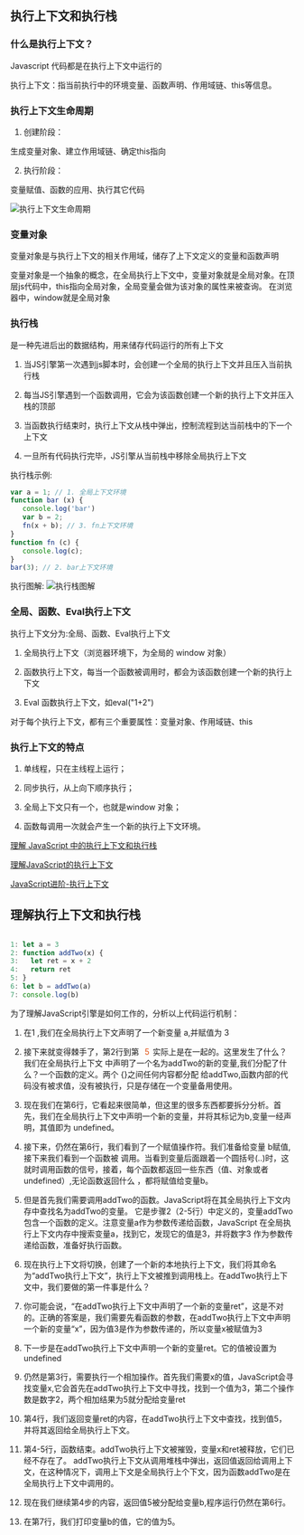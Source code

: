 ## 执行上下文和执行栈

### 什么是执行上下文？
Javascript 代码都是在执行上下文中运行的

执行上下文：指当前执行中的环境变量、函数声明、作用域链、this等信息。

### 执行上下文生命周期

1) 创建阶段：

生成变量对象、建立作用域链、确定this指向

2) 执行阶段：

变量赋值、函数的应用、执行其它代码

![执行上下文生命周期](/public/jsBasic/执行上下文生命周期.jpg)

### 变量对象

变量对象是与执行上下文的相关作用域，储存了上下文定义的变量和函数声明

变量对象是一个抽象的概念，在全局执行上下文中，变量对象就是全局对象。在顶层js代码中，this指向全局对象，全局变量会做为该对象的属性来被查询。
在浏览器中，window就是全局对象

### 执行栈

是一种先进后出的数据结构，用来储存代码运行的所有上下文

1) 当JS引擎第一次遇到js脚本时，会创建一个全局的执行上下文并且压入当前执行栈

2) 每当JS引擎遇到一个函数调用，它会为该函数创建一个新的执行上下文并压入栈的顶部

3) 当函数执行结束时，执行上下文从栈中弹出，控制流程到达当前栈中的下一个上下文

4) 一旦所有代码执行完毕，JS引擎从当前栈中移除全局执行上下文

执行栈示例: 
 ```js
var a = 1; // 1. 全局上下文环境
function bar (x) {
    console.log('bar')
    var b = 2;
    fn(x + b); // 3. fn上下文环境
}
function fn (c) {
    console.log(c);
}
bar(3); // 2. bar上下文环境
```
执行图解:
![执行栈图解](/public/jsBasic/执行栈图解.jpg)

### 全局、函数、Eval执行上下文

执行上下文分为:<span class="fontRed">全局、函数、Eval执行上下文</span>

1) 全局执行上下文（浏览器环境下，为全局的 <span class="fontRed">window</span> 对象）

2) 函数执行上下文，每当一个函数被调用时，都会为该函数创建一个新的执行上下文

3) Eval 函数执行上下文，如eval("1+2")

对于每个执行上下文，都有三个重要属性：<span class="fontRed">变量对象、作用域链、this</span>

### 执行上下文的特点

1) 单线程，只在主线程上运行；

2) 同步执行，从上向下顺序执行；

3) 全局上下文只有一个，也就是<span class="fontRed">window</span> 对象；

4) 函数每调用一次就会产生一个新的执行上下文环境。 

[理解 JavaScript 中的执行上下文和执行栈](https://juejin.cn/post/6844903682283143181)

[理解JavaScript的执行上下文](https://zhuanlan.zhihu.com/p/72959191s)

[JavaScript进阶-执行上下文](https://juejin.cn/post/6844903983438381069)


##  理解执行上下文和执行栈

```js

1: let a = 3
2: function addTwo(x) {
3:   let ret = x + 2
4:   return ret
5: }
6: let b = addTwo(a)
7: console.log(b)

```

为了理解JavaScript引擎是如何工作的，分析以上代码运行机制：

1) 在<span class="fontRed">1</span> ,我们在全局执行上下文声明了一个新变量
<span class="fontRed">a</span>,并赋值为
<span class="fontRed">3</span>

2) 接下来就变得棘手了，第<span class="fontRed">2</span>行到第
<span style = "color:#e14d0c;font-size:13pxbackground:#fcf5f5;padding:4px 6px">5</span>实际上是在一起的。这里发生了什么？我们在全局执行上下文
中声明了一个名为<span class="fontRed">addTwo</span>的新的变量,我们分配了什么？一个函数的定义。两个
<span class="fontRed">{}</span>之间任何内容都分配
给<span class="fontRed">addTwo</span>,函数内部的代码没有被求值，没有被执行，只是存储在一个变量备用使用。

3) 现在我们在第<span class="fontRed">6</span>行，它看起来很简单，但这里的很多东西都要拆分分析。首先，我们在全局执行上下文中声明一个新的变量，并将其标记为<span class="fontRed">b</span>,变量一经声明，其值即为
<span class="fontRed">undefined</span>。

4) 接下来，仍然在第<span class="fontRed">6</span>行，我们看到了一个赋值操作符。我们准备给变量
<span class="fontRed">b</span>赋值,接下来我们看到一个函数被
调用。当看到变量后面跟着一个圆括号<span class="fontRed">(..)</span>时，这就时调用函数的信号，接着，每个函数都返回一些东西（值、对象或者undefined）,无论函数返回什么
，都将赋值给变量<span class="fontRed">b</span>。

5) 但是首先我们需要调用<span class="fontRed">addTwo</span>的函数。JavaScript将在其全局执行上下文内存中查找名为<span class="fontRed">addTwo</span>的变量。
它是步骤2（2-5行）中定义的，变量<span class="fontRed">addTwo</span>包含一个函数的定义。注意变量<span class="fontRed">a</span>作为参数传递给函数，JavaScript
在全局执行上下文内存中搜索变量<span class="fontRed">a</span>，找到它，发现它的值是<span class="fontRed">3</span>，并将数字<span class="fontRed">3</span>
作为参数传递给函数，准备好执行函数。

6) 现在执行上下文将切换，创建了一个新的本地执行上下文，我们将其命名为“addTwo执行上下文”，执行上下文被推到调用栈上。在<span class="fontRed">addTwo</span>执行上下文中，我们要做的第一件事是什么？

7) 你可能会说，“在<span class="fontRed">addTwo</span>执行上下文中声明了一个新的变量<span class="fontRed">ret</span>”，这是不对的。正确的答案是，我们需要先看函数的参数，在<span class="fontRed">addTwo</span>执行上下文中声明一个新的变量“x”，因为值<span class="fontRed">3</span>是作为参数传递的，所以变量<span class="fontRed">x</span>被赋值为3

8) 下一步是在<span class="fontRed">addTwo</span>执行上下文中声明一个新的变量<span class="fontRed">ret</span>。它的值被设置为<span class="fontRed">undefined</span>

9) 仍然是第3行，需要执行一个相加操作。首先我们需要<span class="fontRed">x</span>的值，JavaScript会寻找变量<span class="fontRed">x</span>,它会首先在<span class="fontRed">addTwo</span>执行上下文中寻找，找到一个值为<span class="fontRed">3</span>，第二个操作数是数字<span class="fontRed">2</span>，两个相加结果为<span class="fontRed">5</span>就分配给变量<span class="fontRed">ret</span>

10) 第<span class="fontRed">4</span>行，我们返回变量<span class="fontRed">ret</span>的内容，在addTwo执行上下文中查找，找到值<span class="fontRed">5</span>，
并将其返回给全局执行上下文。

11) 第<span class="fontRed">4-5</span>行，函数结束。addTwo执行上下文被摧毁，变量<span class="fontRed">x</span>和ret被释放，它们已经不存在了。
addTwo执行上下文从调用堆栈中弹出，返回值返回给调用上下文，在这种情况下，调用上下文是全局执行上个下文，因为函数<span class="fontRed">addTwo</span>是在全局执行上下文中调用的。

12) 现在我们继续第<span class="fontRed">4</span>步的内容，返回值5被分配给变量<span class="fontRed">b</span>,程序运行仍然在第<span class="fontRed">6</span>行。

13) 在第<span class="fontRed">7</span>行，我们打印变量<span class="fontRed">b</span>的值，它的值为5。







